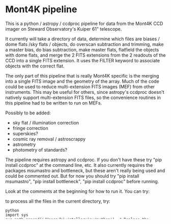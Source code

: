 # Mont4K pipeline

This is a python / astropy / ccdproc pipeline for data from the 
Mont4K CCD imager on Steward Observatory's Kuiper 61" telescope.

It currently will take a directory of data, determine which files
are biases / dome flats /sky flats / objects,  do overscan subtraction
and trimming, make a master bias, do bias subtraction, make master
flats, flatfield the objects with dome flats, and merge the 2 FITS
extensions from the 2 readouts of the CCD into a single FITS extension.
It uses the FILTER keyword to associate objects with the correct flat.

The only part of this pipeline that is really Mont4K specific is the
merging into a single FITS image and the geometry of the array. Much
of the code could be used to reduce multi-extension FITS images (MEF)
from other instruments. This may be useful for others, since astropy's ccdproc 
doesn't natively support multi-extension FITS files, so the convenience
routines in this pipeline had to be written to run on MEFs.

Possibly to be added:

* sky flat / illumination correction
* fringe correction
* superskies?
* cosmic ray removal / astroscrappy
* astrometry
* photometry of standards?

The pipeline requires astropy and ccdproc. If you don't have these
try "pip install ccdproc" at the command line, etc.
It also currently requires the packages msumastro and bottleneck, but these aren't
really being used and could be commented out.  But for now you should try
"pip install msumastro", "pip install bottleneck", "pip install ccdproc" before running.

Look at the comments at the beginning for how to run it. You can try:

to process all the files in the current directory, try:

```
python
import sys 
sys.path.append('/Users/bjw/stellarview/python')  # Replace the directory with the directory where you put kuiper_reduce.py
import kuiper_reduce as kp
fstruct = kp.getheaders('')
imagelist = []
for image in fstruct:
   imagelist.append(image['filename'])
kp.process_and_merge_list(imagelist)
```

If you read through the code, most of the routines are pretty modular so you can
run individual routines, use only certain stages of the processing, etc.

The control flow of the overall package in kuiper_reduce.py 
goes through these routines:

- getheaders
- create imagelist
- process_and_merge_list
    - process_list
        - makelists
        - oscan_trim_list(zerolist)
	    - oscan_trim_file
	        - ccdproc.subtract_overscan
		- ccdproc.trim_image
        - make_master_bias
        - oscan_trim_list(domelist)
	    - oscan_trim_file
	        - ccdproc.subtract_overscan
		- ccdproc.trim_image
	- bias_list_by_file(domelist,masterbiasname)
	    - bias_file_by_file
	        - ccdproc.subtract_bias
	- make_master_flats(domelist, ...)
            - make_master_oneflat
	        - combine_list_to_file
		    - ccdproc.Combiner
	- oscan_trim_list(skylist)
	    - oscan_trim_file
	        - ccdproc.subtract_overscan
		- ccdproc.trim_image
	- bias_list_by_file(skylist,masterbiasname)
	    - bias_file_by_file
	        - ccdproc.subtract_bias
	- make_master_flats(skylist, ...)
            - make_master_oneflat
	        - combine_list_to_file
		    - ccdproc.Combiner
	- oscan_trim_list(objectlist)
	    - oscan_trim_file
	        - ccdproc.subtract_overscan
		- ccdproc.trim_image
	- proc_objects_all(objectlist, masterbiasname, flatnames)
            - find_filters_list
	    - proc_objects_filter
	        - bias_file_by_file(fname, master_bias)
	            - ccdproc.subtract_bias
	        - flat_file_by_file(fname, master_flat)
		    - ccdproc.flat_correct
                 - renormalize_by_flat *This should be either used or deprecated since ccdproc.flat_correct can now take a flat scale as input*

    - merge_m4k_list (specific to the Mont4K 2-readout geometry)
        - merge_m4k_one_img






#kuiper_reduction package

In order to make the kuiper_reduce module more friendly with RTS2, we
created the kuiper_reduction package. This puts different parts 
of the analysis in different modules in case you don't want to import 
the entire analysis package. Also, its functions and methods operate
directly on astropy fits fds rather than filenames. 


```
from kuiper_reduction.merge import merge_fitsfd
merged_fd = merge_fitsfd( fitsfd )
```
